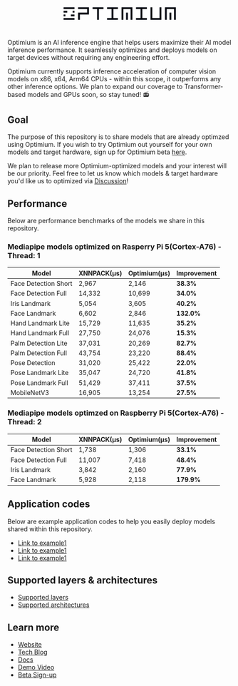 <div style="text-align: center;">
  <img src="https://github.com/EZ-Optimium/Optimium/blob/main/optimium-brand-signiture-black.png?raw=true" alt="optimiumLogo" width="50%"/>
</div>

# 

Optimium is an AI inference engine that helps users maximize their AI model inference performance. It seamlessly optimizes and deploys models on target devices without requiring any engineering effort. 

Optimium currently supports inference acceleration of computer vision models on x86, x64, Arm64 CPUs - within this scope, it outperforms any other inference options. We plan to expand our coverage to Transformer-based models and GPUs soon, so stay tuned! 📻
<br>

## Goal

The purpose of this repository is to share models that are already optimzed using Optimium. If you wish to try Optimium out yourself for your own models and target hardware, sign up for Optimium beta [here](https://wft8y29gq1z.typeform.com/apply4optimium). 

We plan to release more Optimium-optimized models and your interest will be our priority. Feel free to let us know which models & target hardware you'd like us to optimized via [Discussion](https://github.com/EZ-Optimium/Optimium/discussions)! 
<br>

## Performance

Below are performance benchmarks of the models we share in this repository.

### Mediapipe models optimized on Rasperry Pi 5(Cortex-A76) - Thread: 1

| Model        | XNNPACK(μs) | Optimium(μs) | Improvement |
| ---------- | ------------- |------------- |-------------| 
| Face Detection Short | 2,967    | 2,146    |**38.3%**    | 
| Face Detection Full  | 14,332    | 10,699    |**34.0%**    |
| Iris Landmark        | 5,054    | 3,605    |**40.2%**    |
| Face Landmark        | 6,602    | 2,846    |**132.0%**    |
| Hand Landmark Lite   | 15,729    | 11,635    |**35.2%**    |
| Hand Landmark Full   | 27,750    | 24,076    |**15.3%**    |
| Palm Detection Lite  | 37,031   | 20,269    |**82.7%**    |
| Palm Detection Full  | 43,754   | 23,220    |**88.4%**    |
| Pose Detection       | 31,020   | 25,422    |**22.0%**    |
| Pose Landmark Lite   | 35,047   | 24,720    |**41.8%**    |
| Pose Landmark Full   | 51,429   | 37,411    |**37.5%**    |
| MobileNetV3          | 16,905   | 13,254    |**27.5%**    |

### Mediapipe models optimzed on Raspberry Pi 5(Cortex-A76) - Thread: 2
  
| Model        | XNNPACK(μs) | Optimium(μs) | Improvement |
| ---------- | ------------- |------------- |-------------| 
| Face Detection Short | 1,738    | 1,306    |**33.1%**    | 
| Face Detection Full  | 11,007    | 7,418    |**48.4%**    |
| Iris Landmark        | 3,842    | 2,160    |**77.9%**    |
| Face Landmark        | 5,928    | 2,118    |**179.9%**    |

## Application codes

Below are example application codes to help you easily deploy models shared within this repository.
- [Link to example1]()
- [Link to example1]()
- [Link to example1]() 

## Supported layers & architectures

- [Supported layers](https://optimium.readme.io/docs/optimium-copy#supported-layers)
- [Supported architectures](https://optimium.readme.io/docs/optimium-runtime-copy#supported-environments)

## Learn more

- [Website](https://optimium.enerzai.com)
- [Tech Blog](https://medium.com/@enerzai)
- [Docs](https://optimium.readme.io)
- [Demo Video](https://youtu.be/u7wzFngylis)
- [Beta Sign-up](https://wft8y29gq1z.typeform.com/apply4optimium)




